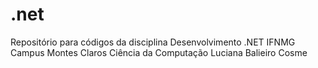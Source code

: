 # .net
Repositório para códigos da disciplina Desenvolvimento .NET
IFNMG Campus Montes Claros
Ciência da Computação
Luciana Balieiro Cosme

